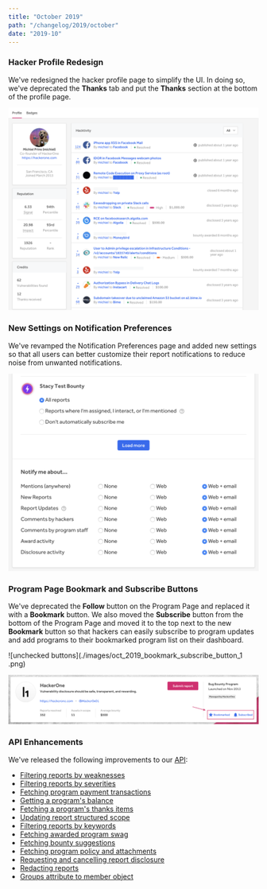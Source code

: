 ```yaml
---
title: "October 2019"
path: "/changelog/2019/october"
date: "2019-10"
---
```


### Hacker Profile Redesign
We've redesigned the hacker profile page to simplify the UI. In doing so, we've deprecated the **Thanks** tab and put the **Thanks** section at the bottom of the profile page.

![profile page](./images/oct_2019_profile_page.png)

### New Settings on Notification Preferences
We've revamped the Notification Preferences page and added new settings so that all users can better customize their report notifications to reduce noise from unwanted notifications.

![notification preferences](./images/oct_2019_notification_preferences.png)

### Program Page Bookmark and Subscribe Buttons
We've deprecated the **Follow** button on the Program Page and replaced it with a **Bookmark** button. We also moved the **Subscribe** button from the bottom of the Program Page and moved it to the top next to the new **Bookmark** button so that hackers can easily subscribe to program updates and add programs to their bookmarked program list on their dashboard.   

 ![unchecked buttons](./images/oct_2019_bookmark_subscribe_button_1 .png)

 ![checked buttons](./images/oct_2019_bookmark_subscribe_button_2.png)

### API Enhancements
We've released the following improvements to our [API](https://api.hackerone.com/#introduction):
* [Filtering reports by weaknesses](https://api.hackerone.com/#reports-get-all-reports)
* [Filtering reports by severities](https://api.hackerone.com/#reports-get-all-reports)
* [Fetching program payment transactions](https://api.hackerone.com/#programs-get-payment-transactions)
* [Getting a program's balance](https://api.hackerone.com/#programs-get-balance)
* [Fetching a program's thanks items](https://api.hackerone.com/#programs-get-thanks-to-hackers)
* [Updating report structured scope](https://api.hackerone.com/#reports-update-structured-scope)
* [Filtering reports by keywords](https://api.hackerone.com/#reports-get-all-reports)
* [Fetching awarded program swag](https://api.hackerone.com/#programs-get-awarded-swag)
* [Fetching bounty suggestions](https://api.hackerone.com/#reports-get-bounty-suggestions)
* [Fetching program policy and attachments](https://api.hackerone.com/#programs-get-program)
* [Requesting and cancelling report disclosure](https://api.hackerone.com/#core-resources-reports-manage-disclosure-request)
* [Redacting reports](https://api.hackerone.com/#core-resources-reports-redact)
* [Groups attribute to member object](https://api.hackerone.com/#core-resources-programs-get-program)
